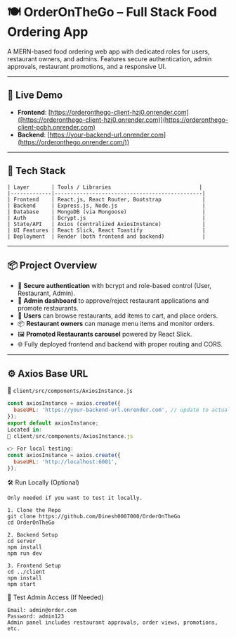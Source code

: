 # 🍽️ OrderOnTheGo – Full Stack Food Ordering App

A MERN-based food ordering web app with dedicated roles for users, restaurant owners, and admins. Features secure authentication, admin approvals, restaurant promotions, and a responsive UI.

---

## 🔗 Live Demo

- **Frontend**: [https://orderonthego-client-hzj0.onrender.com]([https://orderonthego-client-hzj0.onrender.com)](https://orderonthego-client-pcbh.onrender.com)
- **Backend**: [https://your-backend-url.onrender.com](https://orderonthego.onrender.com/)) 

---

## 🧰 Tech Stack
```
| Layer       | Tools / Libraries                            |
|-------------|-----------------------------------------------|
| Frontend    | React.js, React Router, Bootstrap             |
| Backend     | Express.js, Node.js                           |
| Database    | MongoDB (via Mongoose)                        |
| Auth        | Bcrypt.js                                     |
| State/API   | Axios (centralized AxiosInstance)             |
| UI Features | React Slick, React Toastify                   |
| Deployment  | Render (both frontend and backend)            |
```
---

## 📦 Project Overview

- 🔑 **Secure authentication** with bcrypt and role-based control (User, Restaurant, Admin).
- 🏪 **Admin dashboard** to approve/reject restaurant applications and promote restaurants.
- 🛒 **Users** can browse restaurants, add items to cart, and place orders.
- 📦 **Restaurant owners** can manage menu items and monitor orders.
- 🖼️ **Promoted Restaurants carousel** powered by React Slick.
- 🌐 Fully deployed frontend and backend with proper routing and CORS.

---

## ⚙️ Axios Base URL

📁 `client/src/components/AxiosInstance.js`

```js
const axiosInstance = axios.create({
  baseURL: 'https://your-backend-url.onrender.com', // update to actual Render backend link
});
export default axiosInstance;
Located in:
📄 client/src/components/AxiosInstance.js

👉 For local testing:
const axiosInstance = axios.create({
  baseURL: 'http://localhost:6001',
});
```
🛠️ Run Locally (Optional)
```
Only needed if you want to test it locally.

1. Clone the Repo
git clone https://github.com/Dinesh0007000/OrderOnTheGo
cd OrderOnTheGo

2. Backend Setup
cd server
npm install
npm run dev

3. Frontend Setup
cd ../client
npm install
npm start
```

🧪 Test Admin Access (If Needed)
```
Email: admin@order.com
Password: admin123
Admin panel includes restaurant approvals, order views, promotions, etc.
```

